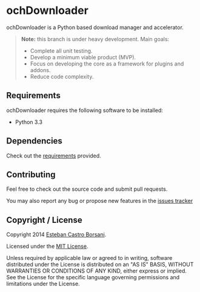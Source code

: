 # ochDownloader

ochDownloader is a Python based download manager and accelerator.

> **Note:** this branch is under heavy development.
> Main goals:
> * Complete all unit testing.
> * Develop a minimum viable product (MVP).
> * Focus on developing the core as a framework for plugins and addons.
> * Reduce code complexity.

## Requirements

ochDownloader requires the following software to be installed:

* Python 3.3

## Dependencies

Check out the [requirements](http://url.com) provided.

## Contributing

Feel free to check out the source code and submit pull requests.

You may also report any bug or propose new features in the [issues tracker](https://github.com/nitely/ochDownloader/issues)

## Copyright / License

Copyright 2014 [Esteban Castro Borsani](https://github.com/nitely).

Licensed under the [MIT License](http://url.com).

Unless required by applicable law or agreed to in writing,
software distributed under the License is distributed on an "AS IS" BASIS,
WITHOUT WARRANTIES OR CONDITIONS OF ANY KIND, either express or implied.
See the License for the specific language governing permissions and limitations under the License.